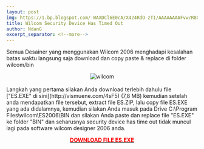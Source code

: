 ```yaml
---
layout: post
img: https://1.bp.blogspot.com/-WAXDCl6E0cA/X424RdO-zTI/AAAAAAAAFvw/R8QvOZ6ActYeoHM1kG-AKFp3xU2OPC2MQCLcBGAsYHQ/s1280/securitydevicetimeout.jpg
title: Wilcom Security Device Has Timed Out
author: NdanG
excerpt_separator: <!--more-->
---
```


Semua Desainer yang menggunakan Wilcom 2006 menghadapi kesalahan batas waktu langsung saja<!--more--> download dan copy paste & replace di folder wilcom/bin
<p />
<center><img src="https://1.bp.blogspot.com/-WAXDCl6E0cA/X424RdO-zTI/AAAAAAAAFvw/R8QvOZ6ActYeoHM1kG-AKFp3xU2OPC2MQCLcBGAsYHQ/s1280/securitydevicetimeout.jpg" alt="wilcom" style="max-width: 90%;"/></center>
<br />
Langkah yang pertama silakan Anda download terlebih dahulu file ["ES.EXE" di sini](http://vismuene.com/4sF5) (7,8 MB) kemudian setelah anda mendapatkan file tersebut, extract file ES.ZIP, lalu copy file ES.EXE yang ada didalamnya, kemudian  silakan Anda masuk pada Drive C:\Program Files\wilcom\ES2006\BIN dan silakan Anda paste dan replace file "ES.EXE" ke folder "BIN" dan seharusnya security device has time out tidak muncul lagi pada software wilcom designer 2006 anda.
<p />
<p style="text-align: center;"><b><a href="http://vismuene.com/4sF5" target="_blank"><span style="color: red;">DOWNLOAD FILE ES.EXE</span></a></b></p>
